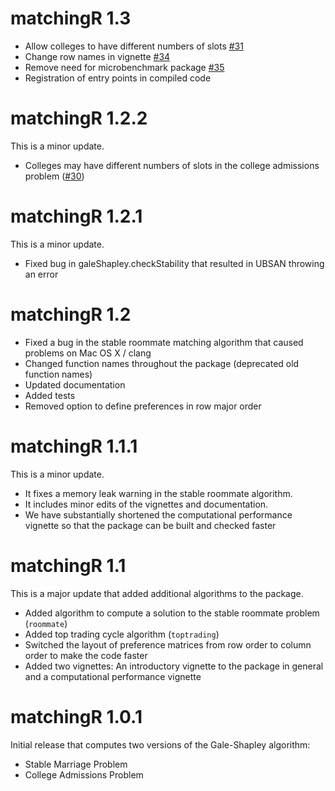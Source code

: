 # matchingR 1.3

 * Allow colleges to have different numbers of slots [#31](https://github.com/jtilly/matchingR/issues/31)
 * Change row names in vignette [#34](https://github.com/jtilly/matchingR/issues/34)
 * Remove need for microbenchmark package [#35](https://github.com/jtilly/matchingR/issues/35)
 * Registration of entry points in compiled code 

# matchingR 1.2.2

This is a minor update. 

 * Colleges may have different numbers of slots in the college admissions problem ([#30](https://github.com/jtilly/matchingR/issues/30))

# matchingR 1.2.1

This is a minor update. 

 * Fixed bug in galeShapley.checkStability that resulted in UBSAN throwing an error

# matchingR 1.2

 * Fixed a bug in the stable roommate matching algorithm that caused
   problems on Mac OS X / clang
 * Changed function names throughout the package (deprecated old function names)
 * Updated documentation
 * Added tests
 * Removed option to define preferences in row major order

# matchingR 1.1.1

This is a minor update. 
    
 * It fixes a memory leak warning in the stable roommate algorithm.
 * It includes minor edits of the vignettes and documentation.
 * We have substantially shortened the computational performance vignette 
   so that the package can be built and checked faster


# matchingR 1.1

This is a major update that added additional algorithms to the package.

 * Added algorithm to compute a solution to the stable roommate problem 
   (`roommate`)
 * Added top trading cycle algorithm (`toptrading`)
 * Switched the layout of preference matrices from row order to column order 
   to make the code faster
 * Added two vignettes: An introductory vignette to the package in general 
   and a computational performance vignette

# matchingR 1.0.1

Initial release that computes two versions of the Gale-Shapley algorithm:
    
 * Stable Marriage Problem
 * College Admissions Problem  
